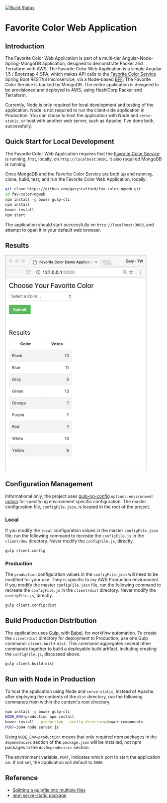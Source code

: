 [![Build Status](https://travis-ci.org/garystafford/fav-color-ngweb.svg?branch=master)](https://travis-ci.org/garystafford/fav-color-ngweb)

# Favorite Color Web Application

## Introduction

The Favorite Color Web Application is part of a multi-tier Angular-Node-Spring-MongoDB application, designed to demonstrate Packer and Terraform with AWS. The Favorite Color Web Application is a simple Angular 1.5 / Bootstrap 4 SPA, which makes API calls to the [Favorite Color Service](https://github.com/garystafford/fav-color-service) Spring Boot RESTful microservice, via a Node-based [BFF](http://samnewman.io/patterns/architectural/bff/). The Favorite Color Service is backed by MongoDB. The entire application is designed to be provisioned and deployed to AWS, using HashiCorp Packer and Terraform.

Currently, Node is only required for local development and testing of the application. Node is not required to run the client-side application in Production. You can chose to host the application with Node and `serve-static`, or host with another web server, such as Apache. I've done both, successfully.

## Quick Start for Local Development

The Favorite Color Web Application requires that the [Favorite Color Service](https://github.com/garystafford/fav-color-service) is running, first, locally, on `http://localhost:8091`. It also required MongoDB is running.

Once MongoDB and the Favorite Color Service are both up and running, clone, build, test, and run the Favorite Color Web Application, locally:

```bash
git clone https://github.com/garystafford/fav-color-ngweb.git
cd fav-color-ngweb
npm install -g bower gulp-cli
npm install
bower install
npm start
```

The application should start successfully on `http://localhost:3000`, and attempt to open it in your default web browser.

## Results

![Web UI](WebUI.png)

## Configuration Management

Informational only, the project uses [gulp-ng-config](https://www.npmjs.com/package/gulp-ng-config) `options.environment` [option](https://www.npmjs.com/package/gulp-ng-config#optionsenvironment) for specifying environment specific configuration. The master configuration file, `configFile.json`, is located in the root of the project.

### Local

If you modify the `local` configuration values in the master `configFile.json` file, run the following command to recreate the `configFile.js` in the `client/dev` directory. Never modify the `configFile.js`, directly.

```bash
gulp client.config
```

### Production

The `production` configuration values in the `configFile.json` will need to be modified for your use. They is specific to my AWS Production environment. If you modify the master `configFile.json` file, run the following command to recreate the `configFile.js` in the `client/dist` directory. Never modify the `configFile.js`, directly.

```bash
gulp client.config:dist
```

## Build Production Distribution

The application uses [Gulp](http://gulpjs.com/), with [Babel](https://www.npmjs.com/package/gulp-babel), for workflow automation. To create the `client/dist` directory for deployment to Production, use one Gulp command: `client.build:dist`. This command aggregates several other commands together to build a deployable build artifact, including creating the `configFile.js`, discussed above.

```bash
gulp client.build:dist
```

## Run with Node in Production

To host the application using Node and `serve-static`, instead of Apache, after deploying the contents of the `dist` directory, run the following commands from within the content's root directory.

```bash
npm install -g bower gulp-cli
NODE_ENV=production npm install
bower install --production --config.directory=bower_components
PORT=3004 node server.js
```

Using `NODE_ENV=production` means that only required npm packages in the `dependencies` section of the `package.json` will be installed, not npm packages in the `devDependencies` section.

The environment variable, `PORT`, indicates which port to start the application on. If not set, the application will default to `8080`.

## Reference

- [Splitting a gulpfile into multiple files](http://macr.ae/article/splitting-gulpfile-multiple-files.html)
- [npm serve-static package](https://www.npmjs.com/package/serve-static)

